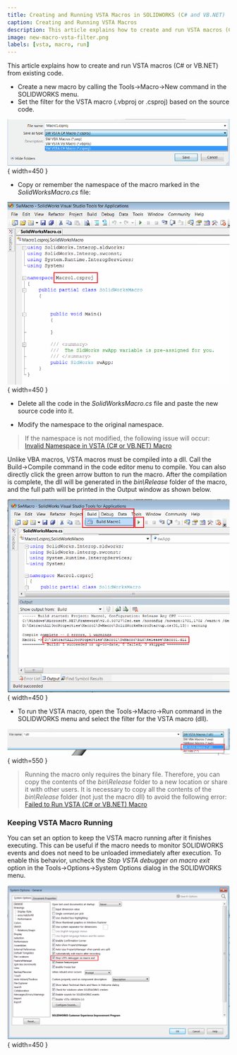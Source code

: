 ```yaml
---
title: Creating and Running VSTA Macros in SOLIDWORKS (C# and VB.NET)
caption: Creating and Running VSTA Macros
description: This article explains how to create and run VSTA macros (C# or VB.NET) from existing code.
image: new-macro-vsta-filter.png
labels: [vsta, macro, run]
---
```

This article explains how to create and run VSTA macros (C# or VB.NET) from existing code.

* Create a new macro by calling the Tools->Macro->New command in the SOLIDWORKS menu.
* Set the filter for the VSTA macro (.vbproj or .csproj) based on the source code.

![Filter VSTA Macro](new-macro-vsta-filter.png){ width=450 }

* Copy or remember the namespace of the macro marked in the *SolidWorksMacro.cs* file:

![Namespace of VSTA Macro](vsta-macro-namespace.png){ width=450 }

* Delete all the code in the *SolidWorksMacro.cs* file and paste the new source code into it.

* Modify the namespace to the original namespace.

> If the namespace is not modified, the following issue will occur: [Invalid Namespace in VSTA (C# or VB.NET) Macro](/docs/codestack/solidworks-api/troubleshooting/macros/vsta-invalid-namespace/)

Unlike VBA macros, VSTA macros must be compiled into a dll. Call the Build->Compile command in the code editor menu to compile. You can also directly click the green arrow button to run the macro. After the compilation is complete, the dll will be generated in the *bin\Release* folder of the macro, and the full path will be printed in the Output window as shown below.

![Compile VSTA Macro](compile-vsta-macro.png){ width=450 }

* To run the VSTA macro, open the Tools->Macro->Run command in the SOLIDWORKS menu and select the filter for the VSTA macro (dll).

![Setting the Filter for Running VSTA Macro](run-vsta-macro.png){ width=550 }

> Running the macro only requires the binary file. Therefore, you can copy the contents of the *bin\Release* folder to a new location or share it with other users. It is necessary to copy all the contents of the *bin\Release* folder (not just the macro dll) to avoid the following error: [Failed to Run VSTA (C# or VB.NET) Macro](/docs/codestack/solidworks-api/troubleshooting/macros/run-vsta-macro-error/)

### Keeping VSTA Macro Running

You can set an option to keep the VSTA macro running after it finishes executing. This can be useful if the macro needs to monitor SOLIDWORKS events and does not need to be unloaded immediately after execution. To enable this behavior, uncheck the *Stop VSTA debugger on macro exit* option in the Tools->Options->System Options dialog in the SOLIDWORKS menu.

![Option to Keep VSTA Macro Running](system-options-stop-vsta-debugger.png){ width=450 }